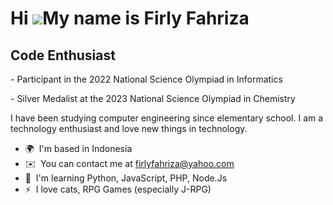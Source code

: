 Hi ![](https://user-images.githubusercontent.com/18350557/176309783-0785949b-9127-417c-8b55-ab5a4333674e.gif)My name is Firly Fahriza
=====================================================================================================================================

Code Enthusiast
-------------------

\- Participant in the 2022 National Science Olympiad in Informatics

\- Silver Medalist at the 2023 National Science Olympiad in Chemistry

I have been studying computer engineering since elementary school. I am a technology enthusiast and love new things in technology.

*   🌍  I'm based in Indonesia
*   ✉️  You can contact me at [firlyfahriza@yahoo.com](mailto:firlyfahriza@yahoo.com)
*   🧠  I'm learning Python, JavaScript, PHP, Node.Js
*   ⚡  I love cats, RPG Games (especially J-RPG)
